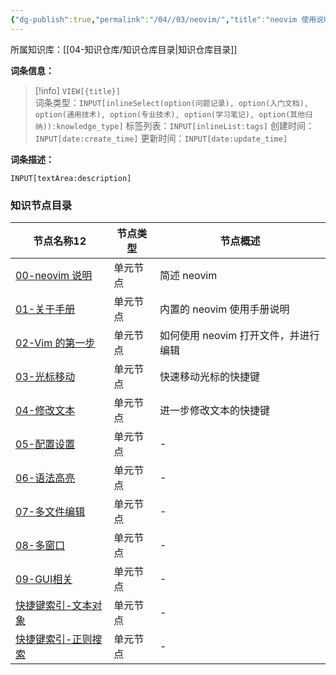 ```yaml
---
{"dg-publish":true,"permalink":"/04//03/neovim/","title":"neovim 使用说明","tags":["开发工具","neovim"]}
---
```



所属知识库：[[04-知识仓库/知识仓库目录\|知识仓库目录]]

**词条信息：**

> [!info] `VIEW[{title}]`  
> 词条类型：`INPUT[inlineSelect(option(问题记录), option(入门文档), option(通用技术), option(专业技术), option(学习笔记), option(其他归纳)):knowledge_type]` 标签列表：`INPUT[inlineList:tags]` 创建时间：`INPUT[date:create_time]` 更新时间：`INPUT[date:update_time]`

**词条描述：**

`INPUT[textArea:description]`

### 知识节点目录

<div><table class="dataview table-view-table"><thead class="table-view-thead"><tr class="table-view-tr-header"><th class="table-view-th"><span data-tag-name="p" class="el-p">节点名称</span><span class="dataview small-text">12</span></th><th class="table-view-th"><span data-tag-name="p" class="el-p">节点类型</span></th><th class="table-view-th"><span data-tag-name="p" class="el-p">节点概述</span></th></tr></thead><tbody class="table-view-tbody"><tr><td><span data-tag-name="p" class="el-p"><a data-tooltip-position="top" aria-label="04-知识仓库/知识单元/03-通用技术/neovim 使用说明/00-neovim 说明.md" data-href="04-知识仓库/知识单元/03-通用技术/neovim 使用说明/00-neovim 说明.md" href="04-知识仓库/知识单元/03-通用技术/neovim 使用说明/00-neovim 说明.md" class="internal-link" target="_blank" rel="noopener nofollow">00-neovim 说明</a></span></td><td><span data-tag-name="p" class="el-p">单元节点</span></td><td><span data-tag-name="p" class="el-p">简述 neovim</span></td></tr><tr><td><span data-tag-name="p" class="el-p"><a data-tooltip-position="top" aria-label="04-知识仓库/知识单元/03-通用技术/neovim 使用说明/01-关于手册.md" data-href="04-知识仓库/知识单元/03-通用技术/neovim 使用说明/01-关于手册.md" href="04-知识仓库/知识单元/03-通用技术/neovim 使用说明/01-关于手册.md" class="internal-link" target="_blank" rel="noopener nofollow">01-关于手册</a></span></td><td><span data-tag-name="p" class="el-p">单元节点</span></td><td><span data-tag-name="p" class="el-p">内置的 neovim 使用手册说明</span></td></tr><tr><td><span data-tag-name="p" class="el-p"><a data-tooltip-position="top" aria-label="04-知识仓库/知识单元/03-通用技术/neovim 使用说明/02-Vim 的第一步.md" data-href="04-知识仓库/知识单元/03-通用技术/neovim 使用说明/02-Vim 的第一步.md" href="04-知识仓库/知识单元/03-通用技术/neovim 使用说明/02-Vim 的第一步.md" class="internal-link" target="_blank" rel="noopener nofollow">02-Vim 的第一步</a></span></td><td><span data-tag-name="p" class="el-p">单元节点</span></td><td><span data-tag-name="p" class="el-p">如何使用 neovim 打开文件，并进行编辑</span></td></tr><tr><td><span data-tag-name="p" class="el-p"><a data-tooltip-position="top" aria-label="04-知识仓库/知识单元/03-通用技术/neovim 使用说明/03-光标移动.md" data-href="04-知识仓库/知识单元/03-通用技术/neovim 使用说明/03-光标移动.md" href="04-知识仓库/知识单元/03-通用技术/neovim 使用说明/03-光标移动.md" class="internal-link" target="_blank" rel="noopener nofollow">03-光标移动</a></span></td><td><span data-tag-name="p" class="el-p">单元节点</span></td><td><span data-tag-name="p" class="el-p">快速移动光标的快捷键</span></td></tr><tr><td><span data-tag-name="p" class="el-p"><a data-tooltip-position="top" aria-label="04-知识仓库/知识单元/03-通用技术/neovim 使用说明/04-修改文本.md" data-href="04-知识仓库/知识单元/03-通用技术/neovim 使用说明/04-修改文本.md" href="04-知识仓库/知识单元/03-通用技术/neovim 使用说明/04-修改文本.md" class="internal-link" target="_blank" rel="noopener nofollow">04-修改文本</a></span></td><td><span data-tag-name="p" class="el-p">单元节点</span></td><td><span data-tag-name="p" class="el-p">进一步修改文本的快捷键</span></td></tr><tr><td><span data-tag-name="p" class="el-p"><a data-tooltip-position="top" aria-label="04-知识仓库/知识单元/03-通用技术/neovim 使用说明/05-配置设置.md" data-href="04-知识仓库/知识单元/03-通用技术/neovim 使用说明/05-配置设置.md" href="04-知识仓库/知识单元/03-通用技术/neovim 使用说明/05-配置设置.md" class="internal-link" target="_blank" rel="noopener nofollow">05-配置设置</a></span></td><td><span data-tag-name="p" class="el-p">单元节点</span></td><td><span data-tag-name="p" class="el-p">-</span></td></tr><tr><td><span data-tag-name="p" class="el-p"><a data-tooltip-position="top" aria-label="04-知识仓库/知识单元/03-通用技术/neovim 使用说明/06-语法高亮.md" data-href="04-知识仓库/知识单元/03-通用技术/neovim 使用说明/06-语法高亮.md" href="04-知识仓库/知识单元/03-通用技术/neovim 使用说明/06-语法高亮.md" class="internal-link" target="_blank" rel="noopener nofollow">06-语法高亮</a></span></td><td><span data-tag-name="p" class="el-p">单元节点</span></td><td><span data-tag-name="p" class="el-p">-</span></td></tr><tr><td><span data-tag-name="p" class="el-p"><a data-tooltip-position="top" aria-label="04-知识仓库/知识单元/03-通用技术/neovim 使用说明/07-多文件编辑.md" data-href="04-知识仓库/知识单元/03-通用技术/neovim 使用说明/07-多文件编辑.md" href="04-知识仓库/知识单元/03-通用技术/neovim 使用说明/07-多文件编辑.md" class="internal-link" target="_blank" rel="noopener nofollow">07-多文件编辑</a></span></td><td><span data-tag-name="p" class="el-p">单元节点</span></td><td><span data-tag-name="p" class="el-p">-</span></td></tr><tr><td><span data-tag-name="p" class="el-p"><a data-tooltip-position="top" aria-label="04-知识仓库/知识单元/03-通用技术/neovim 使用说明/08-多窗口.md" data-href="04-知识仓库/知识单元/03-通用技术/neovim 使用说明/08-多窗口.md" href="04-知识仓库/知识单元/03-通用技术/neovim 使用说明/08-多窗口.md" class="internal-link" target="_blank" rel="noopener nofollow">08-多窗口</a></span></td><td><span data-tag-name="p" class="el-p">单元节点</span></td><td><span data-tag-name="p" class="el-p">-</span></td></tr><tr><td><span data-tag-name="p" class="el-p"><a data-tooltip-position="top" aria-label="04-知识仓库/知识单元/03-通用技术/neovim 使用说明/09-GUI相关.md" data-href="04-知识仓库/知识单元/03-通用技术/neovim 使用说明/09-GUI相关.md" href="04-知识仓库/知识单元/03-通用技术/neovim 使用说明/09-GUI相关.md" class="internal-link" target="_blank" rel="noopener nofollow">09-GUI相关</a></span></td><td><span data-tag-name="p" class="el-p">单元节点</span></td><td><span data-tag-name="p" class="el-p">-</span></td></tr><tr><td><span data-tag-name="p" class="el-p"><a data-tooltip-position="top" aria-label="04-知识仓库/知识单元/03-通用技术/neovim 使用说明/快捷键索引-文本对象.md" data-href="04-知识仓库/知识单元/03-通用技术/neovim 使用说明/快捷键索引-文本对象.md" href="04-知识仓库/知识单元/03-通用技术/neovim 使用说明/快捷键索引-文本对象.md" class="internal-link" target="_blank" rel="noopener nofollow">快捷键索引-文本对象</a></span></td><td><span data-tag-name="p" class="el-p">单元节点</span></td><td><span data-tag-name="p" class="el-p">-</span></td></tr><tr><td><span data-tag-name="p" class="el-p"><a data-tooltip-position="top" aria-label="04-知识仓库/知识单元/03-通用技术/neovim 使用说明/快捷键索引-正则搜索.md" data-href="04-知识仓库/知识单元/03-通用技术/neovim 使用说明/快捷键索引-正则搜索.md" href="04-知识仓库/知识单元/03-通用技术/neovim 使用说明/快捷键索引-正则搜索.md" class="internal-link" target="_blank" rel="noopener nofollow">快捷键索引-正则搜索</a></span></td><td><span data-tag-name="p" class="el-p">单元节点</span></td><td><span data-tag-name="p" class="el-p">-</span></td></tr></tbody></table></div>
